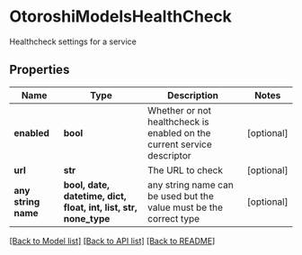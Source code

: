 # OtoroshiModelsHealthCheck

Healthcheck settings for a service

## Properties
Name | Type | Description | Notes
------------ | ------------- | ------------- | -------------
**enabled** | **bool** | Whether or not healthcheck is enabled on the current service descriptor | [optional] 
**url** | **str** | The URL to check | [optional] 
**any string name** | **bool, date, datetime, dict, float, int, list, str, none_type** | any string name can be used but the value must be the correct type | [optional]

[[Back to Model list]](../README.md#documentation-for-models) [[Back to API list]](../README.md#documentation-for-api-endpoints) [[Back to README]](../README.md)


